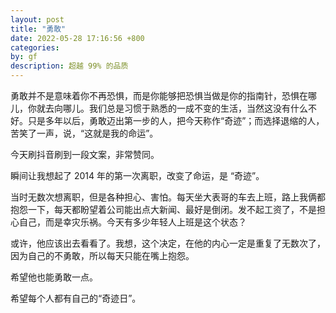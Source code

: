 ```yaml
---
layout: post
title: "勇敢"
date: 2022-05-28 17:16:56 +800
categories: 
by: gf
description: 超越 99% 的品质
---
```


勇敢并不是意味着你不再恐惧，而是你能够把恐惧当做是你的指南针，恐惧在哪儿，你就去向哪儿。我们总是习惯于熟悉的一成不变的生活，当然这没有什么不好。只是多年以后，勇敢迈出第一步的人，把今天称作“奇迹”；而选择退缩的人，苦笑了一声，说，“这就是我的命运”。

今天刷抖音刷到一段文案，非常赞同。

瞬间让我想起了 2014 年的第一次离职，改变了命运，是 “奇迹”。

当时无数次想离职，但是各种担心、害怕。每天坐大表哥的车去上班，路上我俩都抱怨一下，每天都盼望着公司能出点大新闻、最好是倒闭。发不起工资了，不是担心自己，而是幸灾乐祸。今天有多少年轻人上班是这个状态？

或许，他应该出去看看了。我想，这个决定，在他的内心一定是重复了无数次了，因为自己的不勇敢，所以每天只能在嘴上抱怨。

希望他也能勇敢一点。

希望每个人都有自己的“奇迹日”。